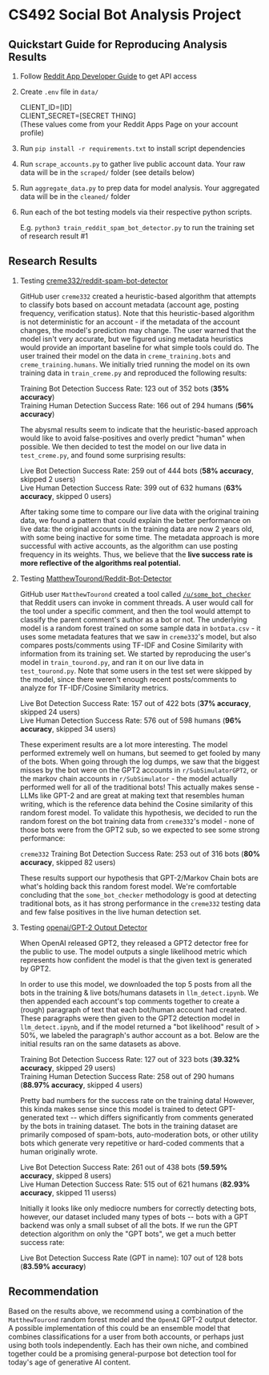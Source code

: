 # CS492 Social Bot Analysis Project

## Quickstart Guide for Reproducing Analysis Results

1. Follow [Reddit App Developer Guide](https://www.reddit.com/wiki/api/#wiki_read_the_full_api_terms_and_sign_up_for_usage) to get API access
2. Create `.env` file in `data/`

    CLIENT_ID=[ID]\
    CLIENT_SECRET=[SECRET THING]\
    (These values come from your Reddit Apps Page on your account profile)

3. Run `pip install -r requirements.txt` to install script dependencies
4. Run `scrape_accounts.py` to gather live public account data. Your raw data will be in the `scraped/` folder (see details below)
5. Run `aggregate_data.py` to prep data for model analysis. Your aggregated data will be in the `cleaned/` folder
6. Run each of the bot testing models via their respective python scripts.

    E.g. `python3 train_reddit_spam_bot_detector.py` to run the training set of research result #1

## Research Results

1. Testing [creme332/reddit-spam-bot-detector](https://github.com/creme332/reddit-spam-bot-detector)

    GitHub user `creme332` created a heuristic-based algorithm that attempts to classify bots based on account metadata (account age, posting frequency, verification status). Note that this heuristic-based algorithm is not deterministic for an account - if the metadata of the account changes, the model's prediction may change. The user warned that the model isn't very accurate, but we figured using metadata heuristics would provide an important baseline for what simple tools could do. The user trained their model on the data in `creme_training.bots` and `creme_training.humans`. We initially tried running the model on its own training data in `train_creme.py` and reproduced the following results:

    Training Bot Detection Success Rate: 123 out of 352 bots (**35% accuracy**) \
    Training Human Detection Success Rate: 166 out of 294 humans (**56% accuracy**)

    The abysmal results seem to indicate that the heuristic-based approach would like to avoid false-positives and overly predict "human" when possible. We then decided to test the model on our live data in `test_creme.py`, and found some surprising results:

    Live Bot Detection Success Rate: 259 out of 444 bots (**58% accuracy**, skipped 2 users)\
    Live Human Detection Success Rate: 399 out of 632 humans (**63% accuracy**, skipped 0 users)

    After taking some time to compare our live data with the original training data, we found a pattern that could explain the better performance on live data: the original accounts in the training data are now 2 years old, with some being inactive for some time. The metadata approach is more successful with active accounts, as the algorithm can use posting frequency in its weights. Thus, we believe that the **live success rate is more reflective of the algorithms real potential.**

2. Testing [MatthewTourond/Reddit-Bot-Detector](https://github.com/MatthewTourond/Reddit-Bot-Detector)

    GitHub user `MatthewTourond` created a tool called [`/u/some_bot_checker`](https://www.reddit.com/user/some_bot_checker/) that Reddit users can invoke in comment threads. A user would call for the tool under a specific comment, and then the tool would attempt to classify the parent comment's author as a bot or not. The underlying model is a random forest trained on some sample data in `botData.csv` - it uses some metadata features that we saw in `creme332`'s model, but also compares posts/comments using TF-IDF and Cosine Similarity with information from its training set. We started by reproducing the user's model in `train_tourond.py`, and ran it on our live data in `test_tourond.py`. Note that some users in the test set were skipped by the model, since there weren't enough recent posts/comments to analyze for TF-IDF/Cosine Similarity metrics.

    Live Bot Detection Success Rate: 157 out of 422 bots (**37% accuracy**, skipped 24 users)\
    Live Human Detection Success Rate: 576 out of 598 humans (**96% accuracy**, skipped 34 users)

    These experiment results are a lot more interesting. The model performed extremely well on humans, but seemed to get fooled by many of the bots. When going through the log dumps, we saw that the biggest misses by the bot were on the GPT2 accounts in `r/SubSimulatorGPT2`, or the markov chain accounts in `r/SubSimulator` - the model actually performed well for all of the traditional bots! This actually makes sense - LLMs like GPT-2 and are great at making text that resembles human writing, which is the reference data behind the Cosine similarity of this random forest model. To validate this hypothesis, we decided to run the random forest on the bot training data from `creme332`'s model - none of those bots were from the GPT2 sub, so we expected to see some strong performance:

    `creme332` Training Bot Detection Success Rate: 253 out of 316 bots (**80% accuracy**, skipped 82 users)

    These results support our hypothesis that GPT-2/Markov Chain bots are what's holding back this random forest model. We're comfortable concluding that the `some_bot_checker` methodology is good at detecting traditional bots, as it has strong performance in the `creme332` testing data and few false positives in the live human detection set.

3. Testing [openai/GPT-2 Output Detector](https://github.com/openai/gpt-2-output-dataset/tree/master/detector)

    When OpenAI released GPT2, they released a GPT2 detector free for the public to use. The model outputs a single likelihood metric which represents how confident the model is that the given text is generated by GPT2.

    In order to use this model, we downloaded the top 5 posts from all the bots in the training & live bots/humans datasets in `llm_detect.ipynb`. We then appended each account's top comments together to create a (rough) paragraph of text that each bot/human account had created. These paragraphs were then given to the GPT2 detection model in `llm_detect.ipynb`, and if the model returned a "bot likelihood" result of > 50%, we labeled the paragraph's author account as a bot. Below are the initial results ran on the same datasets as above.

    Training Bot Detection Success Rate: 127 out of 323 bots (**39.32% accuracy**, skipped 29 users) \
    Training Human Detection Success Rate: 258 out of 290 humans (**88.97% accuracy**, skipped 4 users)

    Pretty bad numbers for the success rate on the training data! However, this kinda makes sense since this model is trained to detect GPT-generated text -- which differs significantly from comments generated by the bots in training dataset. The bots in the training dataset are primarily composed of spam-bots, auto-moderation bots, or other utility bots which generate very repetitive or hard-coded comments that a human originally wrote.

    Live Bot Detection Success Rate: 261 out of 438 bots (**59.59% accuracy**, skipped 8 users) \
    Live Human Detection Success Rate: 515 out of 621 humans (**82.93% accuracy**, skipped 11 userss)

    Initially it looks like only mediocre numbers for correctly detecting bots, however, our dataset included many types of bots -- bots with a GPT backend was only a small subset of all the bots. If we run the GPT detection algorithm on only the "GPT bots", we get a much better success rate:

    Live Bot Detection Success Rate (GPT in name): 107 out of 128 bots (**83.59% accuracy**)

## Recommendation

Based on the results above, we recommend using a combination of the `MatthewTourond` random forest model and the `OpenAI` GPT-2 output detector. A possible implementation of this could be an ensemble model that combines classifications for a user from both accounts, or perhaps just using both tools independently. Each has their own niche, and combined together could be a promising general-purpose bot detection tool for today's age of generative AI content.
